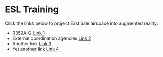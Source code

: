 # ESL Training
 
Click the links below to project East Sale airspace into augmented reality:
<ul>
 <li>R359A-G <a href="https://atcrox.github.io/ESLtraining.github.io/Attempt1">Link 1</a></li>
 

 <li>External coordination agencies <a href="https://jeremy-rhino.github.io/jdilogo">Link 2</a></li>
 <li>Another link <a href="https://jeremy-rhino.github.io/spologo">Link 3</a></li>
 <li>Yet another link <a href="https://jeremy-rhino.github.io/aftr">Link 4</a></li>
</ul>

